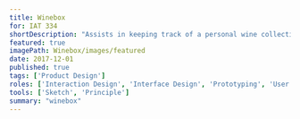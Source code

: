 ```yaml
---
title: Winebox
for: IAT 334
shortDescription: "Assists in keeping track of a personal wine collection"
featured: true
imagePath: Winebox/images/featured
date: 2017-12-01
published: true
tags: ['Product Design']
roles: ['Interaction Design', 'Interface Design', 'Prototyping', 'User Research']
tools: ['Sketch', 'Principle']
summary: "winebox"
---
```

